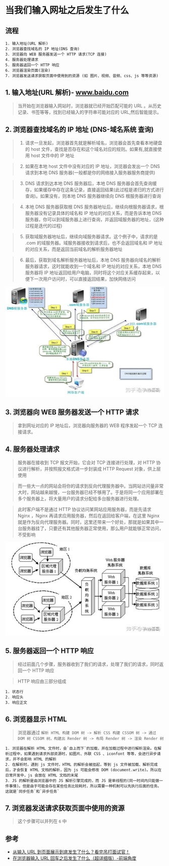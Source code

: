 # 当我们输入网址之后发生了什么

## 流程

    1. 输入地址(URL 解析)
    2. 浏览器查找域名的 IP 地址(DNS 查询)
    3. 浏览器向 WEB 服务器发送一个 HTTP 请求(TCP 连接)
    4. 服务器处理请求
    5. 服务器返回一个 HTTP 响应
    6. 浏览器渲染页面(渲染)
    7. 浏览器发送请求获取页面中使用到的资源 (如 图片、视频、音频、css、js 等等资源)

## 1. 输入地址(URL 解析)- www.baidu.com

> 当开始在浏览器输入网站时，浏览器就已经开始匹配可能的 URL 。从历史记录、书签等等，找到已经输入的字符串可能对应的 URL,然后智能提示。

## 2. 浏览器查找域名的 IP 地址 (DNS-域名系统 查询)

> 1. 请求一旦发起，浏览器首先就是解析域名，浏览器会首先查看本地硬盘的 host 文件，查找是否存在和这个域名对应的规则。如果有,就直接使用 host 文件中的 IP 地址

> 2. 如果在本地 host 文件中没有对应的 IP 地址，浏览器会发出一个 DNS 请求到本地 DNS 服务器(一般都是你的网络接入服务器服务商提供)

> 3. DNS 请求到达本地 DNS 服务器后，本地 DNS 服务器会首先查询缓存，如果缓存中存在这条记录，直接返回结果(此过程是递归的方式进行查询)。如果没有，则本地 DNS 服务器继续向 DNS 根服务器进行查询

> 4. 本地 DNS 服务器获取根 DNS 服务器地址后，继续向根服务器请求，根服务器没有记录具体的域名和 IP 地址的对应关系，而是告诉本地 DNS 服务器，你可以到域服务器上进行查询，并返回域服务器的地址，(这种过程是迭代的过程)

> 5. 获取域服务器地址后，继续向域服务器请求。这个例子中，请求的是 .com 的域服务器。域服务器接收到请求后，也不会返回域名和 IP 地址的对应关系，而是返回当前域名的解析服务器地址

> 6. 最后，获取到域名解析服务器地址后，本地 DNS 服务器向域名的解析服务器请求，这时就能收到一个域名和 IP 地址的对应关系，本地 DNS 服务器将 IP 地址返回给用户电脑，同时将这个对应关系缓存起来，以便下一次用户访问时，可以直接返回结果，加快网络访问

![DNS解析流程](/images/DNS解析流程.jpeg)

## 3. 浏览器向 WEB 服务器发送一个 HTTP 请求

> 拿到网址对应的 IP 地址后，浏览器向服务器的 WEB 程序发起一个 TCP 连接请求。

## 4. 服务器处理请求

> 服务器在接收到 TCP 报文开始，它会对 TCP 连接进行处理，对 HTTP 协议进行解析，并按照报文格式进一步封装成 HTTP Request 对象，供上层使用

> 而一些大一点的网站会将你的请求到反向代理服务器中。当网站访问量非常大时，网站越来越慢，一台服务器已经不够用了。于是将同一个应用部署在多个服务器上，将大量用户的请求分配给多台服务器进行处理。

> 此时客户端不是通过 HTTP 协议访问某网站应用服务器，而是先请求 Nginx ，Nginx 再请求应用服务器，然后在返回给客户端，在这里 Nginx 就是作为反向代理服务器。同时，这里还带来一个好处，那就是如果其中一台服务器挂了，只要还有其他服务器正常使用，那么用户就能够正常访问，不受影响

![Nginx反向代理图](/images/Nginx反向代理图.jpeg)

## 5. 服务器返回一个 HTTP 响应

> 经过前面几个步骤，服务器收到了我们的请求，处理了我们的请求，同时返回一个 HTTP 响应

> HTTP 响应由三部分组成

    1. 状态行
    2. 响应头
    3. 响应正文

## 6. 浏览器显示 HTML

> 浏览器通过 `解析 HTML 构建 DOM 树 -> 解析 CSS 构建 CSSOM 树 -> 通过 DOM 树 CSSOM 树，构建出 Render 树 -> 布局 Render 树 -> 渲染 Render 树`

    1. 浏览器在解析 HTML 文件时，会`自上而下`的加载，并在加载过程中进行解析渲染。在解析过程中，如果遇到请求外部资源时，如图片、外联 CSS 、iconfont 等等，会进行异步请求，并不会影响 HTML 的解析
    2. 在解析时，遇到 js 文件时，HTML 的解析会被挂起，等到 js 文件被加载、解析完成后，才会恢复 HTML 文档的解析，因为 js 可能会修改 DOM (document.write)。所以在日常开发中，js 会放在 HTML 文档的末尾
    3. JS 的解析是由浏览器中的 JS 解析引擎完成的，而 JS 是单线程的(同一时间内只能做一件事情)。但是由于可能会存在某些任务比较耗时，所以需要一种机制可以先执行后面的任务。这就是`同步任务`和`异步任务`

## 7. 浏览器发送请求获取页面中使用的资源

> 这个步骤可以并列在 `6` 中

## 参考

- [从输入 URL 到页面展示到底发生了什么？看完吊打面试官！](https://zhuanlan.zhihu.com/p/133906695)
- [在浏览器输入 URL 回车之后发生了什么（超详细版）-前端角度](https://zhuanlan.zhihu.com/p/80551769)

